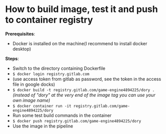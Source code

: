 # How to build image, test it and push to container registry

**Prerequisites**:
* Docker is installed on the machine(I recommend to install docker desktop)

**Steps**:
* Switch to the directory containing Dockerfile
* `$ docker login registry.gitlab.com`
* (use access token from gitlab as password, see the token in the access file in google docks)
* `$ docker build -t registry.gitlab.com/game-engine4894225/dory .`
  _(instead of "dory" at the very end of the image tag you can use your own image name)_
* `$ docker container run -it registry.gitlab.com/game-engine4894225/dory`
* Run some test build commands in the container
* `$ docker push registry.gitlab.com/game-engine4894225/dory`
* Use the image in the pipeline